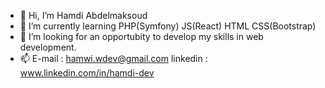 - 👋 Hi, I’m Hamdi Abdelmaksoud
- 🌱 I’m currently learning PHP(Symfony) JS(React) HTML CSS(Bootstrap)
- 💞️ I’m looking for an opportubity to develop my skills in web development.
- 📫 E-mail : hamwi.wdev@gmail.com linkedin : www.linkedin.com/in/hamdi-dev


<!---
Hamdi-Abdelmaksoud/Hamdi-Abdelmaksoud is a ✨ special ✨ repository because its `README.md` (this file) appears on your GitHub profile.
You can click the Preview link to take a look at your changes.
--->
